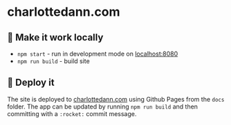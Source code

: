 # charlottedann.com

## :raised_hands: Make it work locally

- `npm start` - run in development mode on [localhost:8080](http://localhost:8080)
- `npm run build` - build site

## :rocket: Deploy it

The site is deployed to [charlottedann.com](http://charlottedann.com/) using Github Pages from the `docs` folder. The app can be updated by running `npm run build` and then committing with a `:rocket:` commit message.
